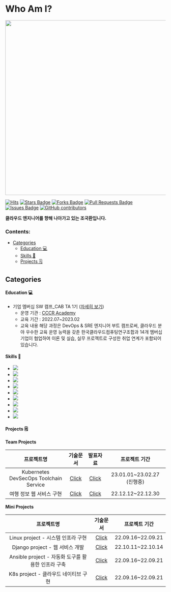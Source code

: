 # Who Am I?
<img src="https://cdn.pixabay.com/photo/2018/11/28/10/45/cloud-3843352_960_720.jpg" style="width:550px;"></a>


[![Hits](https://hits.seeyoufarm.com/api/count/incr/badge.svg?url=https%3A%2F%2Fgithub.com%2Fonesenal%2Fonesenal.git&count_bg=%23B20CB6&title_bg=%23000000&icon=github.svg&icon_color=%23E7E7E7&title=hits&edge_flat=true)](https://hits.seeyoufarm.com)
<a href="https://github.com/onesenal/onesenal/stargazers"><img src="https://img.shields.io/github/stars/onesenal/onesenal" alt="Stars Badge"/></a>
<a href="https://github.com/onesenal/onesenal/network/members"><img src="https://img.shields.io/github/forks/onesenal/onesenal" alt="Forks Badge"/></a>
<a href="https://github.com/onesenal/onesenal/pulls"><img src="https://img.shields.io/github/issues-pr/onesenal/onesenal" alt="Pull Requests Badge"/></a>
<a href="https://github.com/onesenal/onesenal/issues"><img src="https://img.shields.io/github/issues/onesenal/onesenal" alt="Issues Badge"/></a>
<a href="https://github.com/onesenal/onesenal/graphs/contributors"><img alt="GitHub contributors" src="https://img.shields.io/github/contributors/onesenal/onesenal?color=2b9348"></a>


<b>클라우드 엔지니어를 향해 나아가고 있는 조국환입니다.</b>

</div>

### Contents:
  - [Categories](#categories)
      - [Education 💻](#Education-)
      - [Skills 🚀](#Skills-)
      - [Projects 🗒](#Projects-)

## Categories

#### Education 💻
- 기업 멤버십 SW 캠프_CAB TA 1기 ([자세히 보기](https://www.cccr-edu.or.kr/course/course_view.jsp?id=40388&cid=4301&ch=course&page=1))
	- 운영 기관 : [CCCR Academy](https://www.cccr-edu.or.kr)
	- 교육 기간 : 2022.07~2023.02
	- 교육 내용 
	해당 과정은 DevOps & SRE 엔지니어 부트 캠프로써, 클라우드 분야 우수한 교육 운영 능력을 갖춘 한국클라우드컴퓨팅연구조합과 14개 멤버십 기업이 협업하여 이론 및 실습, 실무 프로젝트로 구성한 취업 연계가 포함되어 있습니다.


#### Skills 🚀
- <img src="https://img.shields.io/badge/Linux-000000?style=flat-square&logo=Linux&logoColor=white"/>
- <img src="https://img.shields.io/badge/Python-3776AB?style=flat-square&logo=Python&logoColor=white"/>
- <img src="https://img.shields.io/badge/Django-092E20?style=flat-square&logo=Django&logoColor=white"/>
- <img src="https://img.shields.io/badge/Ansible%20-000000?style=flat-square&logo=Ansible&logoColor=white"/>
- <img src="https://img.shields.io/badge/Amazon-000000?style=flat-square&logo=Amazon&logoColor=white"/>
- <img src="https://img.shields.io/badge/Docker-61DAFB?style=flat-square&logo=Docker&logoColor=white"/>
- <img src="https://img.shields.io/badge/Kubernetes-3776AB?style=flat-square&logo=Kubernetes&logoColor=white"/>
- <img src="https://img.shields.io/badge/Github-000000?style=flat-square&logo=Github&logoColor=white"/>
- <img src="https://img.shields.io/badge/Jenkins-4FC08D?style=flat-square&logo=Jenkins&logoColor=white"/>

#### Projects 🗒
<b>Team Projects</b>

 프로젝트명 | 기술문서 | 발표자료 | 프로젝트 기간 
:-------------: | :-------------: | :-------------: | :-------------:
 Kubernetes DevSecOps Toolchain Service | [Click](https://www.notion.so/Main-Page-fe35c46b02d84682b73b5a394b44182f) | [Click](https://www.notion.so/Main-Page-fe35c46b02d84682b73b5a394b44182f) | 23.01.01~23.02.27 (진행중) 
여행 정보 웹 서비스 구현  | [Click](https://docs.google.com/document/d/1wqkB6zIrmwV0IeDULK8YuQFSvVFtMm5N/edit?usp=share_link&ouid=106249240240065525675&rtpof=true&sd=true)  | [Click](https://docs.google.com/presentation/d/1au2VufDmURyHaBiN-X1neYttO9TQMRXh/edit?usp=share_link&ouid=106249240240065525675&rtpof=true&sd=true) | 22.12.12~22.12.30

<b>Mini Projects</b>

 프로젝트명 | 기술문서 | 프로젝트 기간 
:-------------: | :-------------:  | :-------------:
 Linux project - 시스템 인프라 구현 | [Click](https://drive.google.com/file/d/16fSBJVo4zm6a5a5IAprCJPJRZYhURYBk/view?usp=sharing) | 22.09.16~22.09.21 
 Django project - 웹 서비스 개발 | [Click](https://drive.google.com/file/d/1vE2rh6WqVY7MWVKwjfRVDQvauiITB00M/view?usp=sharing) | 22.10.11~22.10.14
  Ansible project - 자동화 도구를 활용한 인프라 구축 | [Click](https://drive.google.com/file/d/16fSBJVo4zm6a5a5IAprCJPJRZYhURYBk/view?usp=sharing) | 22.09.16~22.09.21
   K8s project - 클라우드 네이티브 구현 | [Click](https://drive.google.com/file/d/1V9K4yxZnW3LJBOt4el_tEJXd7F0D0ifd/view?usp=sharing) | 22.09.16~22.09.21




